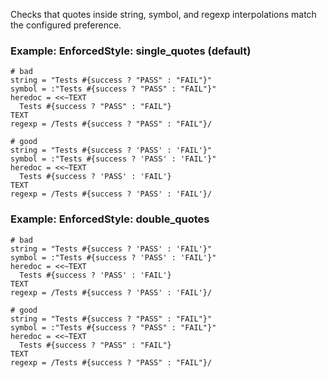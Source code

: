 Checks that quotes inside string, symbol, and regexp interpolations
match the configured preference.

### Example: EnforcedStyle: single_quotes (default)
    # bad
    string = "Tests #{success ? "PASS" : "FAIL"}"
    symbol = :"Tests #{success ? "PASS" : "FAIL"}"
    heredoc = <<~TEXT
      Tests #{success ? "PASS" : "FAIL"}
    TEXT
    regexp = /Tests #{success ? "PASS" : "FAIL"}/

    # good
    string = "Tests #{success ? 'PASS' : 'FAIL'}"
    symbol = :"Tests #{success ? 'PASS' : 'FAIL'}"
    heredoc = <<~TEXT
      Tests #{success ? 'PASS' : 'FAIL'}
    TEXT
    regexp = /Tests #{success ? 'PASS' : 'FAIL'}/

### Example: EnforcedStyle: double_quotes
    # bad
    string = "Tests #{success ? 'PASS' : 'FAIL'}"
    symbol = :"Tests #{success ? 'PASS' : 'FAIL'}"
    heredoc = <<~TEXT
      Tests #{success ? 'PASS' : 'FAIL'}
    TEXT
    regexp = /Tests #{success ? 'PASS' : 'FAIL'}/

    # good
    string = "Tests #{success ? "PASS" : "FAIL"}"
    symbol = :"Tests #{success ? "PASS" : "FAIL"}"
    heredoc = <<~TEXT
      Tests #{success ? "PASS" : "FAIL"}
    TEXT
    regexp = /Tests #{success ? "PASS" : "FAIL"}/
